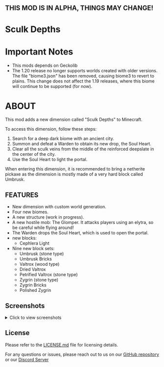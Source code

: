 ## THIS MOD IS IN ALPHA, THINGS MAY CHANGE!

# Sculk Depths

# Important Notes
- This mods depends on Geckolib
- The 1.20 release no longer supports worlds created with older versions. The file "biome3.json" has been removed, causing biome3 to revert to plains. This change does not affect the 1.19 releases, where this biome will continue to be supported (for now).

# ABOUT
This mod adds a new dimension called "Sculk Depths" to Minecraft.

To access this dimension, follow these steps:

1. Search for a deep dark biome with an ancient city.
2. Summon and defeat a Warden to obtain its new drop, the Soul Heart.
3. Clear all the sculk veins from the middle of the reinforced deepslate in the center of the city.
4. Use the Soul Heart to light the portal.

When entering this dimension, it is recommended to bring a netherite pickaxe as the dimension is mostly made of a very hard block called Umbrusk.

## FEATURES

- New dimension with custom world generation.
- Four new biomes.
- A new structure (work in progress).
- A new hostile mob: The Glomper. It attacks players using an elytra, so be careful while flying around!
- The Warden drops the Soul Heart, which is used to open the portal.
- new blocks:
  - Cephlera Light
- Nine new block sets:
  - Umbrusk (stone type)
  - Umbrusk Bricks
  - Valtrox (wood type)
  - Dried Valtrox
  - Petrified Valtrox (stone type)
  - Zygrin (stone type)
  - Zygrin Bricks
  - Polished Zygrin

## Screenshots

<details>
  <summary>Click to view screenshots</summary>
  
  ![Sculk Depths portal](https://github.com/warior456/Sculk-Depths/assets/66562258/de043541-5ea0-430d-b137-3b56628469cb)
  ![image](https://user-images.githubusercontent.com/66562258/226136962-843025cf-957b-4331-a343-f8b4e9265709.png)
  ![image](https://user-images.githubusercontent.com/66562258/226136978-d1683dd1-d642-4cae-a204-0a92fb0ad2ba.png)
  ![image](https://user-images.githubusercontent.com/66562258/226213541-25528269-7c6c-46cd-8c4e-f0bab01fd724.png)
  ![image](https://user-images.githubusercontent.com/66562258/227038354-7217dba3-a006-4754-badc-6ff53b1db8f1.png)
  ![image](https://user-images.githubusercontent.com/66562258/229311855-a1c336c4-e892-4e58-99d7-cd6cbe91376b.png)
  ![image](https://github.com/warior456/Sculk-Depths/assets/66562258/cd48ee13-0355-4928-86b3-0ba684f9d54d)
  
</details>

## License
Please refer to the [LICENSE.md](https://github.com/warior456/Sculk-Depths/blob/main/LICENSE.md) file for licensing details.

For any questions or issues, please reach out to us on our [GitHub repository](https://github.com/warior456/Sculk-Depths) or our [Discord Server](https://discord.gg/dxANwW23Ub)

